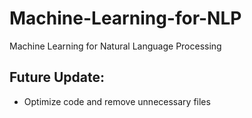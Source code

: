 # Machine-Learning-for-NLP
Machine Learning for Natural Language Processing
## Future Update:
  - Optimize code and remove unnecessary files
